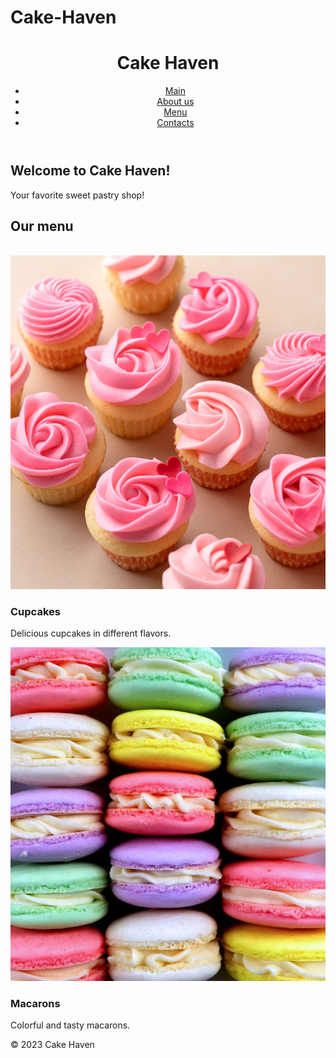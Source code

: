 # Cake-Haven
<!doctype html>
<head>
    <meta charset="UTF-8">
    <meta name="viewport" content="width=device-width, initial-scale=1.0">
    <title>Cake Haven</title>
    <link rel="stylesheet" href="stylesadapt.css">
</head>
<body>
<header>
    <h1>Cake Haven</h1>
    <nav>
        <ul>
            <li><a href="#">Main</a></li>
            <li><a href="#">About us</a></li>
            <li><a href="#">Menu</a></li>
            <li><a href="#">Contacts</a></li>
        </ul>
    </nav>
</header>
<main>
    <section class="hero">
        <h2>Welcome to Cake Haven!</h2>
        <p>Your favorite sweet pastry shop!</p>
    </section>
    <section class="menu">
        <h2>Our menu</h2><br>
        <div class="menu-item">
            <img src="pinkcupcakes.jpg" alt="cupcakes">
            <h3>Cupcakes</h3>
            <p>Delicious cupcakes in different flavors.</p>
        </div>
        <div class="menu-item">
            <img src="macarons.jpg" alt="macarons">
            <h3>Macarons</h3>
            <p>Colorful and tasty macarons.</p>
        </div>
        </section>
</main>
<footer>
    <p>&copy; 2023 Cake Haven</p>
</footer>
</body>
</html>
